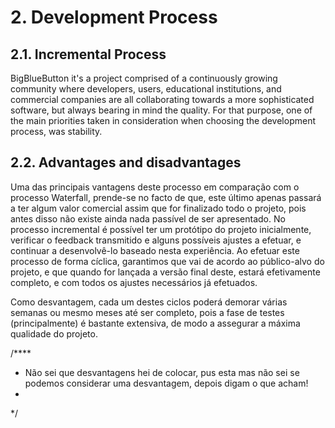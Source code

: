 # 2. Development Process

## 2.1. Incremental Process

BigBlueButton it's a project comprised of a continuously growing community where developers, users, educational institutions, and commercial companies are all collaborating towards a more sophisticated software, but always bearing in mind the quality. For that purpose, one of the main priorities taken in consideration when choosing the development process, was stability. 

## 2.2. Advantages and disadvantages

Uma das principais vantagens deste processo em comparação com o processo Waterfall, prende-se no facto de que, este último apenas passará a ter algum valor comercial assim que for finalizado todo o projeto, pois antes disso não existe ainda nada passível de ser apresentado. No processo incremental é possível ter um protótipo do projeto inicialmente, verificar o feedback transmitido e alguns possíveis ajustes a efetuar, e continuar a desenvolvê-lo baseado nesta experiência. Ao efetuar este processo de forma cíclica, garantimos que vai de acordo ao público-alvo do projeto, e que quando for lançada a versão final deste, estará efetivamente completo, e com todos os ajustes necessários já efetuados.

Como desvantagem, cada um destes ciclos poderá demorar várias semanas ou mesmo meses até ser completo, pois a fase de testes (principalmente) é bastante extensiva, de modo a assegurar a máxima qualidade do projeto. 

/****
* Não sei que desvantagens hei de colocar, pus esta mas não sei se podemos considerar uma desvantagem, depois digam o que acham!
* 
*/
